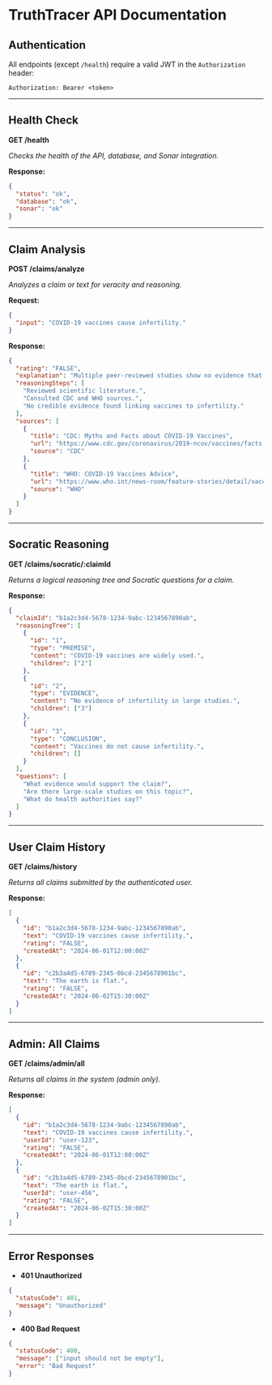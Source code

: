 # TruthTracer API Documentation

## Authentication

All endpoints (except `/health`) require a valid JWT in the `Authorization` header:
```
Authorization: Bearer <token>
```

---

## Health Check

**GET /health**

_Checks the health of the API, database, and Sonar integration._

**Response:**
```json
{
  "status": "ok",
  "database": "ok",
  "sonar": "ok"
}
```

---

## Claim Analysis

**POST /claims/analyze**

_Analyzes a claim or text for veracity and reasoning._

**Request:**
```json
{
  "input": "COVID-19 vaccines cause infertility."
}
```

**Response:**
```json
{
  "rating": "FALSE",
  "explanation": "Multiple peer-reviewed studies show no evidence that COVID-19 vaccines cause infertility.",
  "reasoningSteps": [
    "Reviewed scientific literature.",
    "Consulted CDC and WHO sources.",
    "No credible evidence found linking vaccines to infertility."
  ],
  "sources": [
    {
      "title": "CDC: Myths and Facts about COVID-19 Vaccines",
      "url": "https://www.cdc.gov/coronavirus/2019-ncov/vaccines/facts.html",
      "source": "CDC"
    },
    {
      "title": "WHO: COVID-19 Vaccines Advice",
      "url": "https://www.who.int/news-room/feature-stories/detail/vaccine-myths",
      "source": "WHO"
    }
  ]
}
```

---

## Socratic Reasoning

**GET /claims/socratic/:claimId**

_Returns a logical reasoning tree and Socratic questions for a claim._

**Response:**
```json
{
  "claimId": "b1a2c3d4-5678-1234-9abc-1234567890ab",
  "reasoningTree": [
    {
      "id": "1",
      "type": "PREMISE",
      "content": "COVID-19 vaccines are widely used.",
      "children": ["2"]
    },
    {
      "id": "2",
      "type": "EVIDENCE",
      "content": "No evidence of infertility in large studies.",
      "children": ["3"]
    },
    {
      "id": "3",
      "type": "CONCLUSION",
      "content": "Vaccines do not cause infertility.",
      "children": []
    }
  ],
  "questions": [
    "What evidence would support the claim?",
    "Are there large-scale studies on this topic?",
    "What do health authorities say?"
  ]
}
```

---

## User Claim History

**GET /claims/history**

_Returns all claims submitted by the authenticated user._

**Response:**
```json
[
  {
    "id": "b1a2c3d4-5678-1234-9abc-1234567890ab",
    "text": "COVID-19 vaccines cause infertility.",
    "rating": "FALSE",
    "createdAt": "2024-06-01T12:00:00Z"
  },
  {
    "id": "c2b3a4d5-6789-2345-0bcd-2345678901bc",
    "text": "The earth is flat.",
    "rating": "FALSE",
    "createdAt": "2024-06-02T15:30:00Z"
  }
]
```

---

## Admin: All Claims

**GET /claims/admin/all**

_Returns all claims in the system (admin only)._ 

**Response:**
```json
[
  {
    "id": "b1a2c3d4-5678-1234-9abc-1234567890ab",
    "text": "COVID-19 vaccines cause infertility.",
    "userId": "user-123",
    "rating": "FALSE",
    "createdAt": "2024-06-01T12:00:00Z"
  },
  {
    "id": "c2b3a4d5-6789-2345-0bcd-2345678901bc",
    "text": "The earth is flat.",
    "userId": "user-456",
    "rating": "FALSE",
    "createdAt": "2024-06-02T15:30:00Z"
  }
]
```

---

## Error Responses

- **401 Unauthorized**
```json
{
  "statusCode": 401,
  "message": "Unauthorized"
}
```

- **400 Bad Request**
```json
{
  "statusCode": 400,
  "message": ["input should not be empty"],
  "error": "Bad Request"
}
``` 